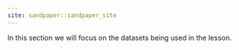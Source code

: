 ```yaml
---
site: sandpaper::sandpaper_site
---
```


In this section we will focus on the datasets being used in the lesson.

